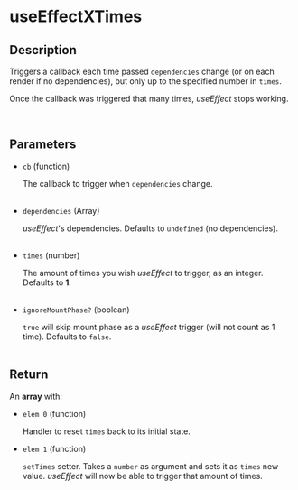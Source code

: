 # useEffectXTimes

## Description

Triggers a callback each time passed `dependencies` change (or on each render if no dependencies), but only up to the specified number in `times`.

Once the callback was triggered that many times, _useEffect_ stops working.

<br />

## Parameters

- `cb` (function)

  The callback to trigger when `dependencies` change.
  <br />
  <br />

- `dependencies` (Array)

  _useEffect_'s dependencies. Defaults to `undefined` (no dependencies).
  <br />
  <br />

- `times` (number)

  The amount of times you wish _useEffect_ to trigger, as an integer. Defaults to **1**.
  <br />
  <br />

- `ignoreMountPhase?` (boolean)

  `true` will skip mount phase as a _useEffect_ trigger (will not count as 1 time). Defaults to `false`.
  <br />
  <br />

## Return

An **array** with:

- `elem 0` (function)

  Handler to reset `times` back to its initial state.

- `elem 1` (function)

  `setTimes` setter. Takes a `number` as argument and sets it as `times` new value. _useEffect_ will now be able to trigger that amount of times.
